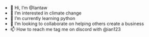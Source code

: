 - 👋 Hi, I’m @Iantaw
- 👀 I’m interested in climate change
- 🌱 I’m currently learning python
- 💞️ I’m looking to collaborate on helping others create a business
- 📫 How to reach me tag me on discord with @ian123

<!---
Iantaw/Iantaw is a ✨ special ✨ repository because its `README.md` (this file) appears on your GitHub profile.
You can click the Preview link to take a look at your changes.
--->

